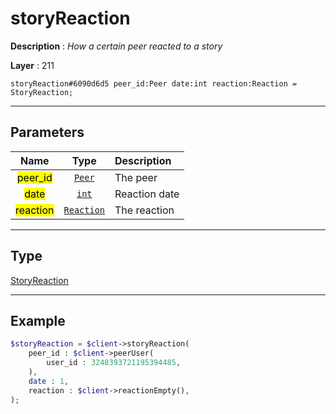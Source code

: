 # storyReaction

**Description** : *How a certain peer reacted to a story*

**Layer** : 211

```tl
storyReaction#6090d6d5 peer_id:Peer date:int reaction:Reaction = StoryReaction;
```

---

## Parameters

| Name | Type | Description |
| :---: | :---: | :--- |
| <mark>peer_id</mark> | [`Peer`](type/Peer) | The peer |
| <mark>date</mark> | [`int`](type/int) | Reaction date |
| <mark>reaction</mark> | [`Reaction`](type/Reaction) | The reaction |

---

## Type

[StoryReaction](type/StoryReaction)

---

## Example

```php
$storyReaction = $client->storyReaction(
	peer_id : $client->peerUser(
		user_id : 3248393721195394485,
	),
	date : 1,
	reaction : $client->reactionEmpty(),
);
```